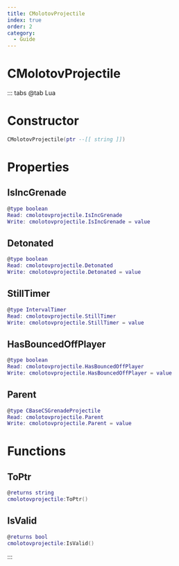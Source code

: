 ```yaml
---
title: CMolotovProjectile
index: true
order: 2
category:
  - Guide
---
```


# CMolotovProjectile

::: tabs
@tab Lua
# Constructor
```lua
CMolotovProjectile(ptr --[[ string ]])
```
# Properties
## IsIncGrenade 
```lua
@type boolean
Read: cmolotovprojectile.IsIncGrenade
Write: cmolotovprojectile.IsIncGrenade = value
```
## Detonated 
```lua
@type boolean
Read: cmolotovprojectile.Detonated
Write: cmolotovprojectile.Detonated = value
```
## StillTimer 
```lua
@type IntervalTimer
Read: cmolotovprojectile.StillTimer
Write: cmolotovprojectile.StillTimer = value
```
## HasBouncedOffPlayer 
```lua
@type boolean
Read: cmolotovprojectile.HasBouncedOffPlayer
Write: cmolotovprojectile.HasBouncedOffPlayer = value
```
## Parent 
```lua
@type CBaseCSGrenadeProjectile
Read: cmolotovprojectile.Parent
Write: cmolotovprojectile.Parent = value
```
# Functions
## ToPtr
```lua
@returns string
cmolotovprojectile:ToPtr()
```
## IsValid
```lua
@returns bool
cmolotovprojectile:IsValid()
```

:::